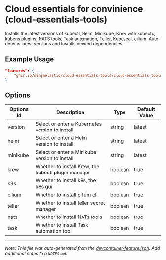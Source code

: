 
# Cloud essentials for convinience (cloud-essentials-tools)

Installs the latest versions of kubectl, Helm, Minikube, Krew with kubectx, kubens plugins, NATS tools, Task automation, Teller, Kubeseal, cilium. Auto-detects latest versions and installs needed dependencies.

## Example Usage

```json
"features": {
    "ghcr.io/ninjaelastic/cloud-essentials-tools/cloud-essentials-tools:1": {}
}
```

## Options

| Options Id | Description | Type | Default Value |
|-----|-----|-----|-----|
| version | Select or enter a Kubernetes version to install | string | latest |
| helm | Select or enter a Helm version to install | string | latest |
| minikube | Select or enter a Minikube version to install | string | latest |
| krew | Whether to install Krew, the kubectl plugin manager | boolean | true |
| k9s | Whether to install k9s, the k8s gui | boolean | true |
| cilium | Whether to install cilium cli | boolean | true |
| teller | Whether to install teller secret manager | boolean | true |
| nats | Whether to install NATs tools | boolean | true |
| task | Whether to install Task automation tool | boolean | true |



---

_Note: This file was auto-generated from the [devcontainer-feature.json](https://github.com/ninjaelastic/cloud-essentials-tools/blob/main/src/cloud-essentials-tools/devcontainer-feature.json).  Add additional notes to a `NOTES.md`._
